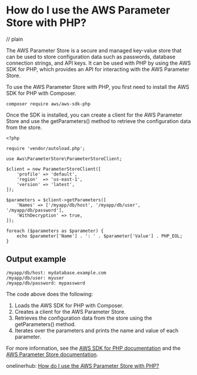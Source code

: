 # How do I use the AWS Parameter Store with PHP?
// plain

The AWS Parameter Store is a secure and managed key-value store that can be used to store configuration data such as passwords, database connection strings, and API keys. It can be used with PHP by using the AWS SDK for PHP, which provides an API for interacting with the AWS Parameter Store.

To use the AWS Parameter Store with PHP, you first need to install the AWS SDK for PHP with Composer.

```
composer require aws/aws-sdk-php
```

Once the SDK is installed, you can create a client for the AWS Parameter Store and use the getParameters() method to retrieve the configuration data from the store.

```
<?php

require 'vendor/autoload.php';

use Aws\ParameterStore\ParameterStoreClient;

$client = new ParameterStoreClient([
    'profile' => 'default',
    'region'  => 'us-east-1',
    'version' => 'latest',
]);

$parameters = $client->getParameters([
    'Names' => ['/myapp/db/host', '/myapp/db/user', '/myapp/db/password'],
    'WithDecryption' => true,
]);

foreach ($parameters as $parameter) {
    echo $parameter['Name'] . ': ' . $parameter['Value'] . PHP_EOL;
}

```

## Output example


```
/myapp/db/host: mydatabase.example.com
/myapp/db/user: myuser
/myapp/db/password: mypassword
```

The code above does the following:

1. Loads the AWS SDK for PHP with Composer.
2. Creates a client for the AWS Parameter Store.
3. Retrieves the configuration data from the store using the getParameters() method.
4. Iterates over the parameters and prints the name and value of each parameter.

For more information, see the [AWS SDK for PHP documentation](https://docs.aws.amazon.com/aws-sdk-php/v3/guide/index.html) and the [AWS Parameter Store documentation](https://docs.aws.amazon.com/systems-manager/latest/userguide/systems-manager-paramstore.html).

onelinerhub: [How do I use the AWS Parameter Store with PHP?](https://onelinerhub.com/php-aws/how-do-i-use-the-aws-parameter-store-with-php)